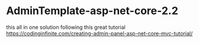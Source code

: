 # AdminTemplate-asp-net-core-2.2
this all in one solution following this great tutorial https://codinginfinite.com/creating-admin-panel-asp-net-core-mvc-tutorial/
